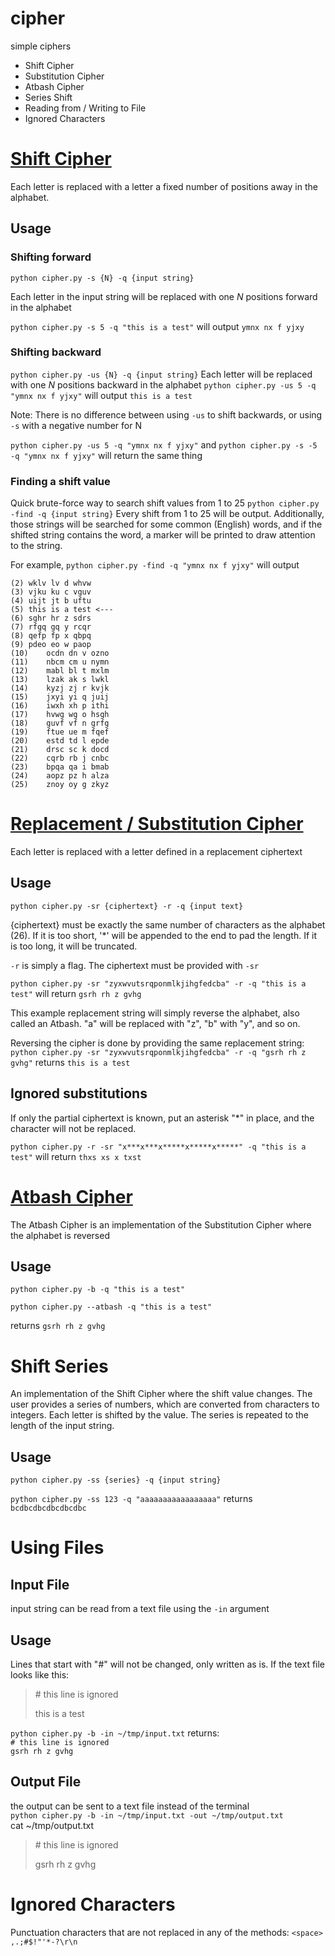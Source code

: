 # cipher
simple ciphers

- Shift Cipher
- Substitution Cipher
- Atbash Cipher
- Series Shift
- Reading from / Writing to File
- Ignored Characters


# [Shift Cipher](https://en.wikipedia.org/wiki/Caesar_cipher)
Each letter is replaced with a letter a fixed number of positions away in the alphabet.

## Usage
### Shifting forward
`python cipher.py -s {N} -q {input string}`

Each letter in the input string will be replaced with one *N* positions forward in the alphabet

`python cipher.py -s 5 -q "this is a test"`
will output `ymnx nx f yjxy`

### Shifting backward
`python cipher.py -us {N} -q {input string}`
Each letter will be replaced with one *N* positions backward in the alphabet
`python cipher.py -us 5 -q "ymnx nx f yjxy"` will output `this is a test`

Note: There is no difference between using `-us` to shift backwards, or using `-s` with a negative number for N

`python cipher.py -us 5 -q "ymnx nx f yjxy"` and `python cipher.py -s -5 -q "ymnx nx f yjxy"` will return the same thing

### Finding a shift value
Quick brute-force way to search shift values from 1 to 25 
`python cipher.py -find -q {input string}`
Every shift from 1 to 25 will be output. Additionally, those strings will be searched for some common (English) words, and if the shifted string contains the word, a marker will be printed to draw attention to the string.

For example, `python cipher.py -find -q "ymnx nx f yjxy"` will output

```(1)	xlmw mw e xiwx
(2)	wklv lv d whvw
(3)	vjku ku c vguv
(4)	uijt jt b uftu
(5)	this is a test <---
(6)	sghr hr z sdrs
(7)	rfgq gq y rcqr
(8)	qefp fp x qbpq
(9)	pdeo eo w paop
(10)	ocdn dn v ozno
(11)	nbcm cm u nymn
(12)	mabl bl t mxlm
(13)	lzak ak s lwkl
(14)	kyzj zj r kvjk
(15)	jxyi yi q juij
(16)	iwxh xh p ithi
(17)	hvwg wg o hsgh
(18)	guvf vf n grfg
(19)	ftue ue m fqef
(20)	estd td l epde
(21)	drsc sc k docd
(22)	cqrb rb j cnbc
(23)	bpqa qa i bmab
(24)	aopz pz h alza
(25)	znoy oy g zkyz
```

# [Replacement / Substitution Cipher](https://en.wikipedia.org/wiki/Substitution_cipher)
Each letter is replaced with a letter defined in a replacement ciphertext

## Usage
`python cipher.py -sr {ciphertext} -r -q {input text}`

{ciphertext} must be exactly the same number of characters as the alphabet (26). If it is too short, '\*' will be appended to the end to pad the length. If it is too long, it will be truncated.

`-r` is simply a flag. The ciphertext must be provided with `-sr`

`python cipher.py -sr "zyxwvutsrqponmlkjihgfedcba" -r -q "this is a test"` will return `gsrh rh z gvhg`

This example replacement string will simply reverse the alphabet, also called an Atbash. "a" will be replaced with "z", "b" with "y", and so on.

Reversing the cipher is done by providing the same replacement string:
`python cipher.py -sr "zyxwvutsrqponmlkjihgfedcba" -r -q "gsrh rh z gvhg"` returns `this is a test`

## Ignored substitutions
If only the partial ciphertext is known, put an asterisk "\*" in place, and the character will not be replaced.

`python cipher.py -r -sr "x***x***x*****x*****x*****" -q "this is a test"` will return `thxs xs x txst`

# [Atbash Cipher](https://en.wikipedia.org/wiki/Atbash)
The Atbash Cipher is an implementation of the Substitution Cipher where the alphabet is reversed

## Usage
`python cipher.py -b -q "this is a test"`

`python cipher.py --atbash -q "this is a test"`

returns `gsrh rh z gvhg`

# Shift Series
An implementation of the Shift Cipher where the shift value changes. The user provides a series of numbers, which are converted from characters to integers. Each letter is shifted by the value. The series is repeated to the length of the input string.
## Usage
`python cipher.py -ss {series} -q {input string}`

`python cipher.py -ss 123 -q "aaaaaaaaaaaaaaaaa"` returns `bcdbcdbcdbcdbcdbc`

# Using Files

## Input File
input string can be read from a text file using the `-in` argument
## Usage
Lines that start with "#" will not be changed, only written as is.
If the text file looks like this:

> \# this line is ignored
> 
> this is a test

`python cipher.py -b -in ~/tmp/input.txt` 
returns:  
`# this line is ignored`  
`gsrh rh z gvhg`

## Output File
the output can be sent to a text file instead of the terminal  
`python cipher.py -b -in ~/tmp/input.txt -out ~/tmp/output.txt`  
cat ~/tmp/output.txt  
> \# this line is ignored
> 
> gsrh rh z gvhg

# Ignored Characters
Punctuation characters that are not replaced in any of the methods:
`<space> ,.;#$!"'*-?\r\n`


